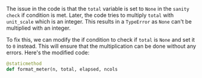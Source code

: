The issue in the code is that the `total` variable is set to `None` in the `sanity check` if condition is met. Later, the code tries to multiply `total` with `unit_scale` which is an integer. This results in a `TypeError` as `None` can't be multiplied with an integer.

To fix this, we can modify the if condition to check if `total` is `None` and set it to `0` instead. This will ensure that the multiplication can be done without any errors. Here's the modified code:

```python
@staticmethod
def format_meter(n, total, elapsed, ncols